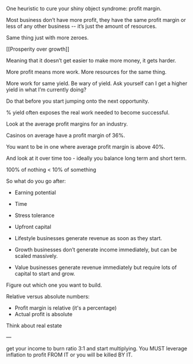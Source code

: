 One heuristic to cure your shiny object syndrome: profit margin.

Most business don’t have more profit, they have the same profit margin or less of any other business -- it’s just the amount of resources.

Same thing just with more zeroes.

[[Prosperity over growth]]

Meaning that it doesn’t get easier to make more money, it gets harder.

More profit means more work. More resources for the same thing.

More work for same yield. Be wary of yield. Ask yourself can I get a higher yield in what I’m currently doing?

Do that before you start jumping onto the next opportunity. 

% yield often exposes the real work needed to become successful.

Look at the average profit margins for an industry.

Casinos on average have a profit margin of 36%.

You want to be in one where average profit margin is above 40%.

And look at it over time too - ideally you balance long term and short term.

100% of nothing < 10% of something

So what do you go after:

- Earning potential 
- Time
- Stress tolerance 
- Upfront capital 



- Lifestyle businesses generate revenue as soon as they start. 
- Growth businesses don’t generate income immediately, but can be scaled massively. 
- Value businesses generate revenue immediately but require lots of capital to start and grow. 

  

Figure out which one you want to build.


Relative versus absolute numbers:

- Profit margin is relative (it's a percentage)
- Actual profit is absolute

Think about real estate 

—


get your income to burn ratio 3:1 and start multiplying. You MUST leverage inflation to profit FROM IT or you will be killed BY IT.


